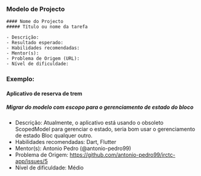 ### Modelo de Projecto

```
#### Nome do Projecto
##### Título ou nome da tarefa

- Descrição:
- Resultado esperado:
- Habilidades recomendadas:
- Mentor(s):
- Problema de Origem (URL):
- Nível de dificuldade:
```

### Exemplo:

#### Aplicativo de reserva de trem
##### Migrar do modelo com escopo para o gerenciamento de estado do bloco

- Descrição: Atualmente, o aplicativo está usando o obsoleto ScopedModel para gerenciar o estado, seria bom usar o gerenciamento de estado Bloc qualquer outro.
- Habilidades recomendadas: Dart, Flutter
- Mentor(s): Antonio Pedro (@antonio-pedro99)
- Problema de Origem: https://github.com/antonio-pedro99/irctc-app/issues/5
- Nível de dificuldade: Médio
